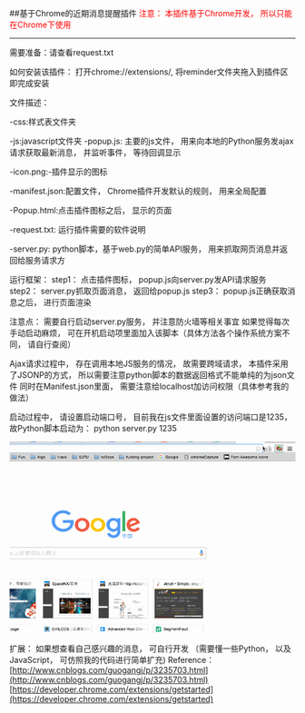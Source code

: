 ##基于Chrome的近期消息提醒插件
<span style="color:red">注意： 本插件基于Chrome开发， 所以只能在Chrome下使用</span>

---


需要准备：请查看request.txt


如何安装该插件： 打开chrome://extensions/, 将reminder文件夹拖入到插件区即完成安装


文件描述：<br>

-css:样式表文件夹

-js:javascript文件夹
	-popup.js: 主要的js文件， 用来向本地的Python服务发ajax请求获取最新消息， 并监听事件， 等待回调显示

-icon.png:-插件显示的图标

-manifest.json:配置文件， Chrome插件开发默认的规则， 用来全局配置

-Popup.html:点击插件图标之后， 显示的页面

-request.txt: 运行插件需要的软件说明

-server.py: python脚本，基于web.py的简单API服务， 用来抓取网页消息并返回给服务请求方



运行框架：
step1： 点击插件图标， popup.js向server.py发API请求服务
step2： server.py抓取页面消息， 返回给popup.js
step3： popup.js正确获取消息之后， 进行页面渲染


注意点：
需要自行启动server.py服务， 并注意防火墙等相关事宜
如果觉得每次手动启动麻烦， 可在开机启动项里面加入该脚本（具体方法各个操作系统方案不同， 请自行查阅）

Ajax请求过程中， 存在调用本地JS服务的情况， 故需要跨域请求， 本插件采用了JSONP的方式， 所以需要注意python脚本的数据返回格式不能单纯的为json文件
同时在Manifest.json里面， 需要注意给localhost加访问权限（具体参考我的做法）

启动过程中， 请设置启动端口号， 目前我在js文件里面设置的访问端口是1235，故Python脚本启动为： 
python server.py 1235

![image](xg.gif)



扩展：
如果想查看自己感兴趣的消息， 可自行开发
（需要懂一些Python， 以及JavaScript， 可仿照我的代码进行简单扩充)
Reference：<br>
[http://www.cnblogs.com/guogangj/p/3235703.html](http://www.cnblogs.com/guogangj/p/3235703.html)
<br>
[https://developer.chrome.com/extensions/getstarted](https://developer.chrome.com/extensions/getstarted)



